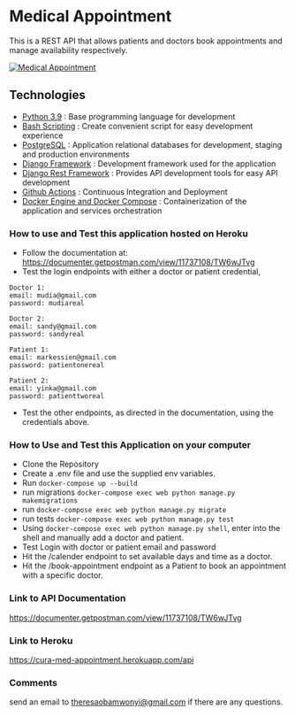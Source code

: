 # Medical Appointment
This is a REST API that allows patients and doctors book appointments and manage availability respectively.


[![Medical Appointment](https://github.com/Resa-Obamwonyi/med_appointment/workflows/Med%20Appointment/badge.svg)](https://github.com/Resa-Obamwonyi/med_appointment/actions)

## Technologies

* [Python 3.9](https://python.org) : Base programming language for development
* [Bash Scripting](https://www.codecademy.com/learn/learn-the-command-line/modules/bash-scripting) : Create convenient script for easy development experience
* [PostgreSQL](https://www.postgresql.org/) : Application relational databases for development, staging and production environments
* [Django Framework](https://www.djangoproject.com/) : Development framework used for the application
* [Django Rest Framework](https://www.django-rest-framework.org/) : Provides API development tools for easy API development
* [Github Actions](https://docs.github.com/en/free-pro-team@latest/actions) : Continuous Integration and Deployment
* [Docker Engine and Docker Compose](https://www.docker.com/) : Containerization of the application and services orchestration


### How to use and Test this application hosted on Heroku
- Follow the documentation at: https://documenter.getpostman.com/view/11737108/TW6wJTvg
- Test the login endpoints with either a doctor or patient credential,

```
Doctor 1:
email: mudia@gmail.com
password: mudiareal

Doctor 2:
email: sandy@gmail.com
password: sandyreal

Patient 1:
email: markessien@gmail.com 
password: patientonereal

Patient 2:
email: yinka@gmail.com
password: patienttworeal
```
- Test the other endpoints, as directed in the documentation, using the credentials above.

### How to Use and Test this Application on your computer
- Clone the Repository
- Create a .env file and use the supplied env variables.
- Run `docker-compose up --build`
- run migrations `docker-compose exec web python manage.py makemigrations`
- run `docker-compose exec web python manage.py migrate`
- run tests `docker-compose exec web python manage.py test`
- Using `docker-compose exec web python manage.py shell`, enter into the shell and manually add a doctor and patient.
- Test Login with doctor or patient email and password
- Hit the /calender endpoint to set available days and time as a doctor.
- Hit the /book-appointment endpoint as a Patient to book an appointment with a specific doctor.

### Link to API Documentation
https://documenter.getpostman.com/view/11737108/TW6wJTvg

### Link to Heroku
https://cura-med-appointment.herokuapp.com/api

### Comments
send an email to theresaobamwonyi@gmail.com if there are any questions.